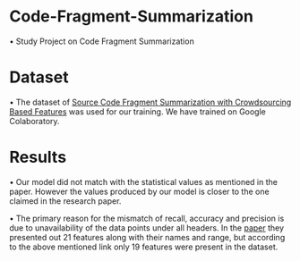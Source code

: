 # Code-Fragment-Summarization


•	Study Project on Code Fragment Summarization

# Dataset

•	The dataset of [Source Code Fragment Summarization with Crowdsourcing Based Features](http://oscar-lab.org/CFS/) was used for our training. We have trained on Google Colaboratory. 

# Results

•	Our model did not match with the statistical values as mentioned in the paper. However the values produced by our model is closer to the one claimed in the research paper. 


•	The primary reason for the mismatch of recall, accuracy and precision is due to unavailability of the data points under all headers. In the [paper](https://link.springer.com/article/10.1007/s11704-015-4409-2) they presented out 21 features along with their names and range, but according to the above mentioned link only 19 features were present in the dataset. 
